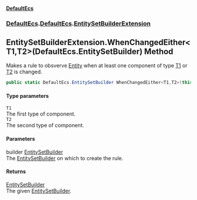 #### [DefaultEcs](./index.md 'index')
### [DefaultEcs](./index.md 'index').[DefaultEcs](./DefaultEcs.md 'DefaultEcs').[EntitySetBuilderExtension](./DefaultEcs-EntitySetBuilderExtension.md 'DefaultEcs.EntitySetBuilderExtension')
## EntitySetBuilderExtension.WhenChangedEither&lt;T1,T2&gt;(DefaultEcs.EntitySetBuilder) Method
Makes a rule to obsverve [Entity](./DefaultEcs-Entity.md 'DefaultEcs.Entity') when at least one component of type [T1](#DefaultEcs-EntitySetBuilderExtension-WhenChangedEither-T1_T2-(DefaultEcs-EntitySetBuilder)-T1 'DefaultEcs.EntitySetBuilderExtension.WhenChangedEither&lt;T1,T2&gt;(DefaultEcs.EntitySetBuilder).T1') or [T2](#DefaultEcs-EntitySetBuilderExtension-WhenChangedEither-T1_T2-(DefaultEcs-EntitySetBuilder)-T2 'DefaultEcs.EntitySetBuilderExtension.WhenChangedEither&lt;T1,T2&gt;(DefaultEcs.EntitySetBuilder).T2') is changed.  
```C#
public static DefaultEcs.EntitySetBuilder WhenChangedEither<T1,T2>(this DefaultEcs.EntitySetBuilder builder);
```
#### Type parameters
<a name='DefaultEcs-EntitySetBuilderExtension-WhenChangedEither-T1_T2-(DefaultEcs-EntitySetBuilder)-T1'></a>
`T1`  
The first type of component.  
<a name='DefaultEcs-EntitySetBuilderExtension-WhenChangedEither-T1_T2-(DefaultEcs-EntitySetBuilder)-T2'></a>
`T2`  
The second type of component.  
#### Parameters
<a name='DefaultEcs-EntitySetBuilderExtension-WhenChangedEither-T1_T2-(DefaultEcs-EntitySetBuilder)-builder'></a>
builder [EntitySetBuilder](./DefaultEcs-EntitySetBuilder.md 'DefaultEcs.EntitySetBuilder')  
The [EntitySetBuilder](./DefaultEcs-EntitySetBuilder.md 'DefaultEcs.EntitySetBuilder') on which to create the rule.  
#### Returns
[EntitySetBuilder](./DefaultEcs-EntitySetBuilder.md 'DefaultEcs.EntitySetBuilder')  
The given [EntitySetBuilder](./DefaultEcs-EntitySetBuilder.md 'DefaultEcs.EntitySetBuilder').  
